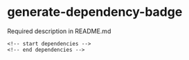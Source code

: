 # generate-dependency-badge


Required description in README.md
```
<!-- start dependencies -->
<!-- end dependencies -->
```

